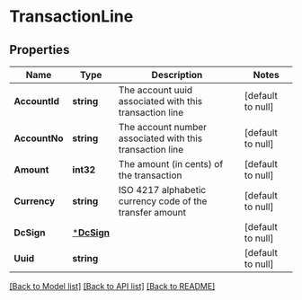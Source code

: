 # TransactionLine

## Properties
Name | Type | Description | Notes
------------ | ------------- | ------------- | -------------
**AccountId** | **string** | The account uuid associated with this transaction line | [default to null]
**AccountNo** | **string** | The account number associated with this transaction line | [default to null]
**Amount** | **int32** | The amount (in cents) of the transaction | [default to null]
**Currency** | **string** | ISO 4217 alphabetic currency code of the transfer amount | [default to null]
**DcSign** | [***DcSign**](dc_sign.md) |  | [default to null]
**Uuid** | **string** |  | [default to null]

[[Back to Model list]](../README.md#documentation-for-models) [[Back to API list]](../README.md#documentation-for-api-endpoints) [[Back to README]](../README.md)

